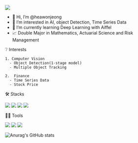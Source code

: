 
 
<img src="https://capsule-render.vercel.app/api?type=waving&color=auto&height=200&section=header&text=HeawonGithub&fontSize=90" />
 


- 👋 Hi, I’m @heawonjeong
- 👀 I’m interested in AI, object Detection, Time Series Data
- 🌱 I’m currently learning Deep Learning with Aiffel
-  📈 Double Major in Mathematics, Actuarial Science and Risk Management

❔ Interests

    1. Computer Vision
      - Object Detection(1-stage model)
      - Multiple Object Tracking
      
    2.  Finance
      - Time Series Data
      - Stock Price
  
       
  

<!---
heawonjeong/heawonjeong is a ✨ special ✨ repository because its `README.md` (this file) appears on your GitHub profile.
You can click the Preview link to take a look at your changes.
--->

🛠️ Stacks

<img src="https://img.shields.io/badge/Python-3766AB?style=flat-square&logo=Python&logoColor=white"/> <img src="https://img.shields.io/badge/TensorFlow-FF6F00?style=flat-square&logo=TensorFlow&logoColor=white"/> 
<img src="https://img.shields.io/badge/PyTorch-EE4C2C?style=flat-square&logo=PyTorch&logoColor=white"/>
<img src="https://img.shields.io/badge/Linux-FCC624?style=flat-square&logo=Linux&logoColor=white"/>


💪🏼 Tools 

 <img src="https://img.shields.io/badge/Visual Studio Code-007ACC?style=flat-square&logo=Visual Studio Code&logoColor=white"/> <img src="https://img.shields.io/badge/GitHub-181717?style=flat-square&logo=GitHub&logoColor=white"/> <img src="https://img.shields.io/badge/Anaconda-44A833?style=flat-square&logo=Anaconda&logoColor=white"/> 

![Anurag's GitHub stats](https://github-readme-stats.vercel.app/api?username=baeyuna97&show_icons=true&theme=radical)
